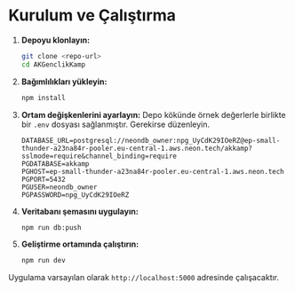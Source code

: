 # Kurulum ve Çalıştırma

1. **Depoyu klonlayın:**
   ```bash
   git clone <repo-url>
   cd AKGenclikKamp
   ```

2. **Bağımlılıkları yükleyin:**
   ```bash
   npm install
   ```

3. **Ortam değişkenlerini ayarlayın:** Depo kökünde örnek değerlerle birlikte bir `.env` dosyası sağlanmıştır. Gerekirse düzenleyin.
   ```env
   DATABASE_URL=postgresql://neondb_owner:npg_UyCdK29IOeRZ@ep-small-thunder-a23na84r-pooler.eu-central-1.aws.neon.tech/akkamp?sslmode=require&channel_binding=require
   PGDATABASE=akkamp
   PGHOST=ep-small-thunder-a23na84r-pooler.eu-central-1.aws.neon.tech
   PGPORT=5432
   PGUSER=neondb_owner
   PGPASSWORD=npg_UyCdK29IOeRZ
   ```

4. **Veritabanı şemasını uygulayın:**
   ```bash
   npm run db:push
   ```

5. **Geliştirme ortamında çalıştırın:**
   ```bash
   npm run dev
   ```

Uygulama varsayılan olarak `http://localhost:5000` adresinde çalışacaktır.


